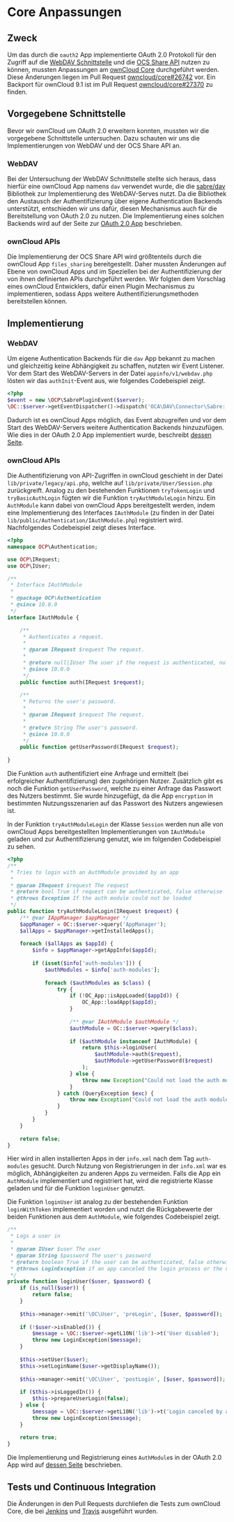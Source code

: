 # Core Anpassungen

## Zweck

Um das durch die `oauth2` App implementierte OAuth 2.0 Protokoll für den Zugriff auf die [WebDAV Schnittstelle](https://doc.owncloud.org/server/9.1/user_manual/files/access_webdav.html) und die [OCS Share API](https://doc.owncloud.org/server/9.1/developer_manual/core/ocs-share-api.html) nutzen zu können, mussten Anpassungen am [ownCloud Core](https://github.com/owncloud/core) durchgeführt werden. Diese Änderungen liegen im Pull Request [owncloud/core#26742](https://github.com/owncloud/core/pull/26742) vor. Ein Backport für ownCloud 9.1 ist im Pull Request [owncloud/core#27370](https://github.com/owncloud/core/pull/27370) zu finden.

## Vorgegebene Schnittstelle

Bevor wir ownCloud um OAuth 2.0 erweitern konnten, mussten wir die vorgegebene Schnittstelle untersuchen. Dazu schauten wir uns die Implementierungen von WebDAV und der OCS Share API an.

### WebDAV

Bei der Untersuchung der WebDAV Schnittstelle stellte sich heraus, dass hierfür eine ownCloud App namens `dav` verwendet wurde, die die [sabre/dav](http://sabre.io) Bibliothek zur Implementierung des WebDAV-Serves nutzt. Da die Bibliothek den Austausch der Authentifizierung über eigene Authentication Backends unterstützt, entschieden wir uns dafür, diesen Mechanismus auch für die Bereitstellung von OAuth 2.0 zu nutzen. Die Implementierung eines solchen Backends wird auf der Seite zur [OAuth 2.0 App](oauth2-app/#authentifizierungslogik) beschrieben.

### ownCloud APIs

Die Implementierung der OCS Share API wird größtenteils durch die ownCloud App `files_sharing` bereitgestellt. Daher mussten Änderungen auf Ebene von ownCloud Apps und im Speziellen bei der Authentifizierung der von ihnen definierten APIs durchgeführt werden. Wir folgten dem Vorschlag eines ownCloud Entwicklers, dafür einen Plugin Mechanismus zu implementieren, sodass Apps weitere Authentifizierungsmethoden bereitstellen können.

## Implementierung

### WebDAV

Um eigene Authentication Backends für die `dav` App bekannt zu machen und gleichzeitig keine Abhängigkeit zu schaffen, nutzten wir Event Listener. Vor dem Start des WebDAV-Servers in der Datei `appinfo/v1/webdav.php` lösten wir das `authInit`-Event aus, wie folgendes Codebeispiel zeigt.

```php
<?php
$event = new \OCP\SabrePluginEvent($server);
\OC::$server->getEventDispatcher()->dispatch('OCA\DAV\Connector\Sabre::authInit', $event);
```

Dadurch ist es ownCloud Apps möglich, das Event abzugreifen und vor dem Start des WebDAV-Servers weitere Authentication Backends hinzuzufügen. Wie dies in der OAuth 2.0 App implementiert wurde, beschreibt [dessen Seite](oauth2-app/#authentifizierungslogik).

### ownCloud APIs

Die Authentifizierung von API-Zugriffen in ownCloud geschieht in der Datei `lib/private/legacy/api.php`, welche auf `lib/private/User/Session.php` zurückgreift. Analog zu den bestehenden Funktionen `tryTokenLogin` und `tryBasicAuthLogin` fügten wir die Funktion `tryAuthModuleLogin` hinzu. Ein `AuthModule` kann dabei von ownCloud Apps bereitgestellt werden, indem eine Implementierung des Interfaces `IAuthModule` (zu finden in der Datei `lib/public/Authentication/IAuthModule.php`) registriert wird. Nachfolgendes Codebeispiel zeigt dieses Interface.

```php
<?php
namespace OCP\Authentication;

use OCP\IRequest;
use OCP\IUser;

/**
 * Interface IAuthModule
 *
 * @package OCP\Authentication
 * @since 10.0.0
 */
interface IAuthModule {

	/**
	 * Authenticates a request.
	 *
	 * @param IRequest $request The request.
	 *
	 * @return null|IUser The user if the request is authenticated, null otherwise.
	 * @since 10.0.0
	 */
	public function auth(IRequest $request);
	
	/**
	 * Returns the user's password.
	 *
	 * @param IRequest $request The request.
	 *
	 * @return String The user's password.
	 * @since 10.0.0
	 */
	public function getUserPassword(IRequest $request);
	
}
```

Die Funktion `auth` authentifiziert eine Anfrage und ermittelt (bei erfolgreicher Authentifizierung) den zugehörigen Nutzer. Zusätzlich gibt es noch die Funktion `getUserPassword`, welche zu einer Anfrage das Passwort des Nutzers bestimmt. Sie wurde hinzugefügt, da die App `encryption` in bestimmten Nutzungsszenarien auf das Passwort des Nutzers angewiesen ist.

In der Funktion `tryAuthModuleLogin` der Klasse `Session` werden nun alle von ownCloud Apps bereitgestellten Implementierungen von `IAuthModule` geladen und zur Authentifizierung genutzt, wie im folgenden Codebeispiel zu sehen.

```php
<?php
/**
 * Tries to login with an AuthModule provided by an app
 *
 * @param IRequest $request The request
 * @return bool True if request can be authenticated, false otherwise
 * @throws Exception If the auth module could not be loaded
 */
public function tryAuthModuleLogin(IRequest $request) {
	/** @var IAppManager $appManager */
	$appManager = OC::$server->query('AppManager');
	$allApps = $appManager->getInstalledApps();
	
	foreach ($allApps as $appId) {
		$info = $appManager->getAppInfo($appId);
		
		if (isset($info['auth-modules'])) {
			$authModules = $info['auth-modules'];
			
			foreach ($authModules as $class) {
				try {
					if (!OC_App::isAppLoaded($appId)) {
						OC_App::loadApp($appId);
					}
					
					/** @var IAuthModule $authModule */
					$authModule = OC::$server->query($class);
					
					if ($authModule instanceof IAuthModule) {
						return $this->loginUser(
							$authModule->auth($request),
							$authModule->getUserPassword($request)
						);
					} else {
						throw new Exception("Could not load the auth module $class");
					}
				} catch (QueryException $exc) {
					throw new Exception("Could not load the auth module $class");
				}
			}
		}
	}
	
	return false;
}
```

Hier wird in allen installierten Apps in der `info.xml` nach dem Tag `auth-modules` gesucht. Durch Nutzung von Registrierungen in der `info.xml` war es möglich, Abhängigkeiten zu anderen Apps zu vermeiden. Falls die App ein `AuthModule` implementiert und registriert hat, wird die registrierte Klasse geladen und für die Funktion `loginUser` genutzt.

Die Funktion `loginUser` ist analog zu der bestehenden Funktion `loginWithToken` implementiert worden und nutzt die Rückgabewerte der beiden Funktionen aus dem `AuthModule`, wie folgendes Codebeispiel zeigt.

```php
/**
 * Logs a user in
 *
 * @param IUser $user The user
 * @param String $password The user's password
 * @return boolean True if the user can be authenticated, false otherwise
 * @throws LoginException if an app canceled the login process or the user is not enabled
 */
private function loginUser($user, $password) {
	if (is_null($user)) {
		return false;
	}
	
	$this->manager->emit('\OC\User', 'preLogin', [$user, $password]);
	
	if (!$user->isEnabled()) {
		$message = \OC::$server->getL10N('lib')->t('User disabled');
		throw new LoginException($message);
	}
	
	$this->setUser($user);
	$this->setLoginName($user->getDisplayName());
	
	$this->manager->emit('\OC\User', 'postLogin', [$user, $password]);
	
	if ($this->isLoggedIn()) {
		$this->prepareUserLogin(false);
	} else {
		$message = \OC::$server->getL10N('lib')->t('Login canceled by app');
		throw new LoginException($message);
	}
	
	return true;
}
```

Die Implementierung und Registrierung eines `AuthModule`s in der OAuth 2.0 App wird auf [dessen Seite](oauth2-app/#authentifizierungslogik) beschrieben.

## Tests und Continuous Integration

Die Änderungen in den Pull Requests durchliefen die Tests zum ownCloud Core, die bei [Jenkins](https://jenkins.owncloud.org/job/owncloud-core/job/core/) und [Travis](https://travis-ci.org/owncloud/core/) ausgeführt wurden.
